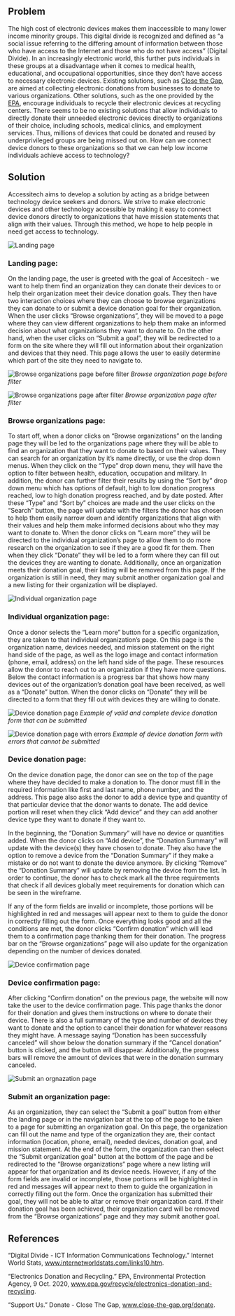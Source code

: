 ## Problem

The high cost of electronic devices makes them inaccessible to many lower income minority groups. This digital divide is recognized and defined as “a social issue referring to the differing amount of information between those who have access to the Internet and those who do not have access” (Digital Divide). In an increasingly electronic world, this further puts individuals in these groups at a disadvantage when it comes to medical health, educational, and occupational opportunities, since they don’t have access to necessary electronic devices. Existing solutions, such as [Close the Gap](https://www.close-the-gap.org/donate), are aimed at collecting electronic donations from businesses to donate to various organizations. Other solutions, such as the one provided by the [EPA](https://www.epa.gov/recycle/electronics-donation-and-recycling#why), encourage individuals to recycle their electronic devices at recycling centers. There seems to be no existing solutions that allow individuals to directly donate their unneeded electronic devices directly to organizations of their choice, including schools, medical clinics, and employment services. Thus, millions of devices that could be donated and reused by underprivileged groups are being missed out on. How can we connect device donors to these organizations so that we can help low income individuals achieve access to technology?


## Solution
Accessitech aims to develop a solution by acting as a bridge between technology device seekers and donors. We strive to make electronic devices and other technology accessible by making it easy to connect device donors directly to organizations that have mission statements that align with their values. Through this method, we hope to help people in need get access to technology.

![Landing page](../imgs/1Landing.jpg)

### Landing page:
On the landing page, the user is greeted with the goal of Accesitech - we want to help them find an organization they can donate their devices to or help their organization meet their device donation goals. They then have two interaction choices where they can choose to browse organizations they can donate to or submit a device donation goal for their organization. When the user clicks “Browse organizations”, they will be moved to a page where they can view different organizations to help them make an informed decision about what organizations they want to donate to. On the other hand, when the user clicks on “Submit a goal”, they will be redirected to a form on the site where they will fill out information about their organization and devices that they need. This page allows the user to easily determine which part of the site they need to navigate to.


![Browse organizations page before filter](../imgs/2Orgs.jpg)
_Browse organization page before filter_

![Browse organizations page after filter](../imgs/3OrgsFilter.jpg)
_Browse organization page after filter_

### Browse organizations page:
To start off, when a donor clicks on “Browse organizations” on the landing page they will be led to the organizations page where they will be able to find an organization that they want to donate to based on their values. They can search for an organization by it’s name directly, or use the drop down menus. When they click on the “Type” drop down menu, they will have the option to filter between health, education, occupation and military. In addition, the donor can further filter their results by using the “Sort by” drop down menu which has options of default, high to low donation progress reached, low to high donation progress reached, and by date posted. After these “Type” and “Sort by” choices are made and the user clicks on the “Search” button, the page will update with the filters the donor has chosen to help them easily narrow down and identify organizations that align with their values and help them make informed decisions about who they may want to donate to. When the donor clicks on “Learn more” they will be directed to the individual organization’s page to allow them to do more research on the organization to see if they are a good fit for them. Then when they click “Donate” they will be led to a form where they can fill out the devices they are wanting to donate. Additionally, once an organization meets their donation goal, their listing will be removed from this page. If the organization is still in need, they may submit another organization goal and a new listing for their organization will be displayed.

![Individual organization page](../imgs/4IndivOrg.jpg)

### Individual organization page:
Once a donor selects the “Learn more” button for a specific organization, they are taken to that individual organization’s page. On this page is the organization name, devices needed, and mission statement on the right hand side of the page, as well as the logo image and contact information (phone, email, address) on the left hand side of the page. These resources allow the donor to reach out to an organization if they have more questions. Below the contact information is a progress bar that shows how many devices out of the organization’s donation goal have been received, as well as a “Donate” button. When the donor clicks on “Donate” they will be directed to a form that they fill out with devices they are willing to donate.

![Device donation page](../imgs/5Donation.jpg)
_Example of valid and complete device donation form that can be submitted_

![Device donation page with errors](../imgs/6DonationError.jpg)
_Example of device donation form with errors that cannot be submitted_

### Device donation page:
On the device donation page, the donor can see on the top of the page where they have decided to make a donation to. The donor must fill in the required information like first and last name, phone number, and the address. This page also asks the donor to add a device type and quantity of that particular device that the donor wants to donate. The add device portion will reset when they click “Add device” and they can add another device type they want to donate if they want to.

In the beginning, the “Donation Summary” will have no device or quantities added. When the donor clicks on “Add device”, the “Donation Summary” will update with the device(s) they have chosen to donate. They also have the option to remove a device from the “Donation Summary” if they make a mistake or do not want to donate the device anymore. By clicking “Remove” the “Donation Summary” will update by removing the device from the list. In order to continue, the donor has to check mark all the three requirements that check if all devices globally meet requirements for donation which can be seen in the wireframe. 

If any of the form fields are invalid or incomplete, those portions will be highlighted in red and messages will appear next to them to guide the donor in correctly filling out the form. Once everything looks good and all the conditions are met, the donor clicks “Confirm donation” which will lead them to a confirmation page thanking them for their donation. The progress bar on the “Browse organizations” page will also update for the organization depending on the number of devices donated.


![Device confirmation page](../imgs/7DonationConfirm.jpg)

### Device confirmation page:
After clicking “Confirm donation” on the previous page, the website will now take the user to the device confirmation page. This page thanks the donor for their donation and gives them instructions on where to donate their device. There is also a full summary of the type and number of devices they want to donate and the option to cancel their donation for whatever reasons they might have. A message saying “Donation has been successfully canceled” will show below the donation summary if the “Cancel donation” button is clicked, and the button will disappear. Additionally, the progress bars will remove the amount of devices that were in the donation summary canceled. 

![Submit an orgnazation page](../imgs/8SubmitOrg.jpg)

### Submit an organization page:
As an organization, they can select the “Submit a goal” button from either the landing page or in the navigation bar at the top of the page to be taken to a page for submitting an organization goal. On this page, the organization can fill out the name and type of the organization they are, their contact information (location, phone, email), needed devices, donation goal, and mission statement. At the end of the form, the organization can then select the “Submit organization goal” button at the bottom of the page and be redirected to the “Browse organizations” page where a new listing will appear for that organization and its device needs. However, if any of the form fields are invalid or incomplete, those portions will be highlighted in red and messages will appear next to them to guide the organization in correctly filling out the form. Once the organization has submitted their goal, they will not be able to altar or remove their organization card. If their donation goal has been achieved, their organization card will be removed from the “Browse organizations” page and they may submit another goal.


## References
“Digital Divide - ICT Information Communications Technology.” Internet World Stats, www.internetworldstats.com/links10.htm.

“Electronics Donation and Recycling.” EPA, Environmental Protection Agency, 9 Oct. 2020, www.epa.gov/recycle/electronics-donation-and-recycling.

“Support Us.” Donate - Close The Gap, www.close-the-gap.org/donate. 
